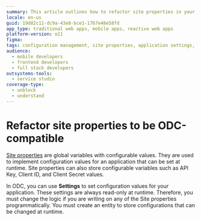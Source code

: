 ```yaml
---
summary: This article outlines how to refactor site properties in your O11 apps for compatibility with ODC.
locale: en-us
guid: 19d82c11-dc9a-43e8-bce1-1767e48e58fd
app_type: traditional web apps, mobile apps, reactive web apps
platform-version: o11
figma:
tags: configuration management, site properties, application settings, runtime settings, api key management
audience:
  - mobile developers
  - frontend developers
  - full stack developers
outsystems-tools:
  - service studio
coverage-type:
  - unblock
  - understand
---
```


# Refactor site properties to be ODC-compatible

[Site properties](../../building-apps/data/site/site.md) are global variables with configurable values. They are used to implement configuration values for an application that can be set at runtime. Site properties can also store configurable variables such as API Key, Client ID, and Client Secret values.

In ODC, you can use **Settings** to set configuration values for your application. These settings are always read-only at runtime. Therefore, you must change the logic if you are writing on any of the Site properties programmatically. You must create an entity to store configurations that can be changed at runtime.
